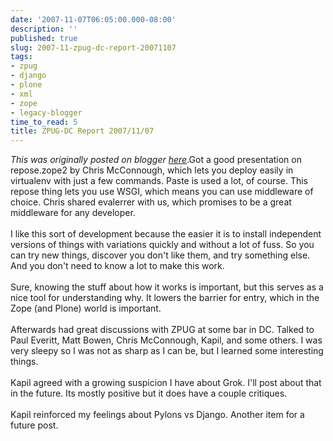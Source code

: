 ```yaml
---
date: '2007-11-07T06:05:00.000-08:00'
description: ''
published: true
slug: 2007-11-zpug-dc-report-20071107
tags:
- zpug
- django
- plone
- xml
- zope
- legacy-blogger
time_to_read: 5
title: ZPUG-DC Report 2007/11/07
---
```


*This was originally posted on blogger [here](https://pydanny.blogspot.com/2007/11/zpug-dc-report-20071107.html)*.Got a good presentation on repose.zope2 by Chris McConnough, which lets you deploy easily in virtualenv with just a few commands.  Paste is used a lot, of course.  This repose thing lets you use WSGI, which means you can use middleware of choice.  Chris shared evalerrer with us, which promises to be a great middleware for any developer.<br /><br />I like this sort of development because the easier it is to install independent versions of things with variations quickly and without a lot of fuss.  So you can try new things, discover you don't like them, and try something else.  And you don't need to know a lot to make this work.<br /><br />Sure, knowing the stuff about how it works is important, but this serves as a nice tool for understanding why.  It lowers the barrier for entry, which in the Zope (and Plone) world is important.<br /><br />Afterwards had great discussions with ZPUG at some bar in DC.  Talked to Paul Everitt, Matt Bowen, Chris McConnough, Kapil, and some others.  I was very sleepy so I was not as sharp as I can be, but I learned some interesting things.<br /><br />Kapil agreed with a growing suspicion I have about Grok. I'll post about that in the future.  Its mostly positive but it does have a couple critiques.<br /><br />Kapil reinforced my feelings about Pylons vs Django. Another item for a future post.